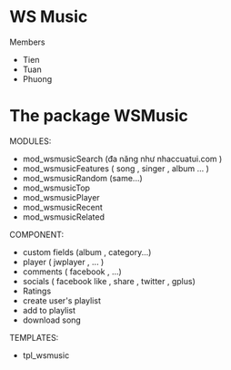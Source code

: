 WS Music
========================================================
Members
 - Tien
 - Tuan
 - Phuong
 
 The package WSMusic
=========================================================

MODULES:
- mod_wsmusicSearch (đa năng như nhaccuatui.com )
- mod_wsmusicFeatures ( song , singer , album ... )
- mod_wsmusicRandom (same...)
- mod_wsmusicTop
- mod_wsmusicPlayer
- mod_wsmusicRecent
- mod_wsmusicRelated

COMPONENT:
- custom fields (album , category...)
- player ( jwplayer , ... )
- comments ( facebook , ...)
- socials ( facebook like , share , twitter , gplus)
- Ratings
- create user's playlist
- add to playlist
- download song

TEMPLATES:
- tpl_wsmusic

